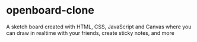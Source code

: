 # openboard-clone

A sketch board created with HTML, CSS, JavaScript and Canvas where you can draw in realtime with your friends, create sticky notes, and more
